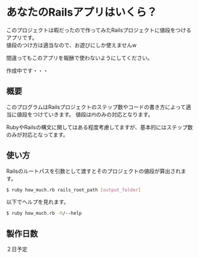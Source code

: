 # あなたのRailsアプリはいくら？

このプロジェクトは暇だったので作ってみたRailsプロジェクトに値段をつけるアプリです。  
値段のつけ方は適当なので、お遊びにしか使えませんw

間違ってもこのアプリを報酬で使わないようにしてください。

作成中です・・・

## 概要
このプログラムはRailsプロジェクトのステップ数やコードの書き方によって適当に値段をつけていきます。
値段は`円`のみの対応となります。

RubyやRailsの構文に関してはある程度考慮してますが、基本的にはステップ数のみが対応となってます。

## 使い方
Railsのルートパスを引数として渡すとそのプロジェクトの値段が算出されます。

```sh
$ ruby how_much.rb rails_root_path [output_folder]
```

以下でヘルプを見れます。

```sh
$ ruby how_much.rb -h/--help
```

## 製作日数
２日予定